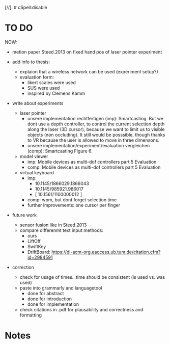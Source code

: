 [//]: # cSpell:disable

# TO DO

NOW:

- metion paper Steed.2013 on fixed hand pos of laser pointer experiment

- add info to thesis:

  - explaion that a wireless network can be used (experiment setup?)
  - evaluation form:
    - likert scales were used
    - SUS were used
    - inspired by Clemens Kamm

- write about experiments

  - laser pointer
    - unsere implementation rechtfertigen (imp):
      Smartcasting. But we dont use a depth controller, to control the current selection depth along the laser (3D cursor), because we want to limit us to visible objects (non occluding). It still would be posssible, though thanks to VR because the user is allowed to move in three dimensons.
    - unsere implementation/experiment/evaluation vergleichen (comp):
      Smartcasting Figure 6.
  - model viewer
    - imp:
      Mobile devices as multi-dof controllers part 5 Evaluation
    - comp:
      Mobile devices as multi-dof controllers part 5 Evaluation
  - virtual keyboard
    - imp:
      - 10.1145/1866029.1866043
      - 10.1145/985921.986017
      - [ 10.1561/1100000012 ]
    - comp: wpm, but dont forget selection time
    - further improvements: one cursor per finger

- future work

  - sensor fusion like in Steed.2013
  - compare differenmt text input methods:
    - ours
    - LiftOff
    - SwiftKey
    - DriftBoard: https://dl-acm-org.eaccess.ub.tum.de/citation.cfm?id=2984591

- correction

  - check for usage of times.. time should be consistent (is used vs. was used)
  - paste into grammarly and languagetool
    - done for abstract
    - done for introduction
    - done for implementation
  - check citations in .pdf for plausability and correctness and formatting

# Notes
